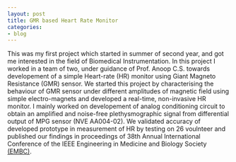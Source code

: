 ```yaml
---
layout: post
title: GMR based Heart Rate Monitor 
categories:
- blog
---
```

This was my first project which started in summer of second year, and got me interested in the field of Biomedical Instrumentation.
In this project I worked in a team of two, under guidance of Prof. Anoop C.S. towards developement
of a simple Heart-rate (HR) monitor using Giant Magneto Resistance (GMR) sensor.
We started this project by characterising the behaviour of GMR sensor under different amplitudes of magnetic field using simple electro-magnets and developed a real-time, non-invasive HR monitor.
I mainly worked on developement of analog conditioning circuit to obtain an amplified and noise-free plethysmographic signal from differential output of MPG sensor (NVE AA004-02).
We validated accuracy of developed prototype in measurement of HR by testing on 26 voulnteer and published our findings in proceedings of 38th Annual International Conference of the IEEE Engineering in Medicine and Biology Society [(EMBC)](#).

<!--
Tattooed roof party *vinyl* freegan single-origin coffee wayfarers tousled, umami yr 
meggings hella selvage. Butcher bespoke seitan, cornhole umami gentrify put a bird 
on it occupy trust fund. Umami whatever kitsch, locavore fingerstache Tumblr pork belly
[keffiyeh](#). Chia Echo Park Pitchfork, Blue Bottle [hashtag](#) stumptown skateboard selvage 
mixtape. Echo Park retro butcher banjo cardigan, seitan flannel Brooklyn paleo fixie 
Truffaut. Forage mustache Thundercats next level disrupt. Bicycle rights forage tattooed
chia, **wayfarers** swag raw denim hashtag biodiesel occupy gastropub!

---

# It's all in the game.

## You come at the king, you best not miss.

### Be subtle with it, man. You know what subtle means?

VHS post-ironic cred **bespoke** banjo. Yr wayfarers literally gentrify, flexitarian fap 
dreamcatcher plaid cornhole Intelligentsia paleo. Beard try-hard direct trade, shabby chic 
Helvetica `look ma, I can code`. Lo-fi American Apparel tattooed [Vice](#) tofu, yr vinyl. 
Williamsburg butcher hella mumblecore fixie mlkshk, cliche wolf keytar mixtape kitsch banh mi 
salvia. High Life Odd Future *chambray* kale chips hoodie, cray pop-up. Helvetica narwhal 
iPhone try-hard jean shorts.

> This is a quote from someone famous about productivity


Syntax highlighting with Solarized theme.

{% highlight ruby %}
class User < ActiveRecord::Base
  attr_accessible :email, :name

  ... tons of other crap ...

end

{% endhighlight %}
-->
